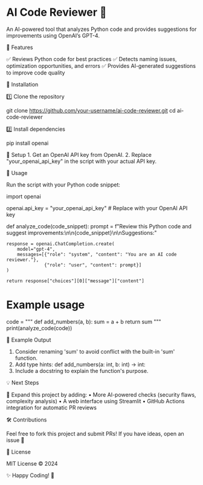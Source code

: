 # AI Code Reviewer 🤖

An AI-powered tool that analyzes Python code and provides suggestions for improvements using OpenAI’s GPT-4.

🚀 Features

✅ Reviews Python code for best practices
✅ Detects naming issues, optimization opportunities, and errors
✅ Provides AI-generated suggestions to improve code quality

📌 Installation

1️⃣ Clone the repository

git clone https://github.com/your-username/ai-code-reviewer.git
cd ai-code-reviewer

2️⃣ Install dependencies

pip install openai

🔑 Setup
	1.	Get an OpenAI API key from OpenAI.
	2.	Replace "your_openai_api_key" in the script with your actual API key.

📝 Usage

Run the script with your Python code snippet:

import openai

openai.api_key = "your_openai_api_key"  # Replace with your OpenAI API key

def analyze_code(code_snippet):
    prompt = f"Review this Python code and suggest improvements:\n\n{code_snippet}\n\nSuggestions:"
    
    response = openai.ChatCompletion.create(
        model="gpt-4",
        messages=[{"role": "system", "content": "You are an AI code reviewer."},
                  {"role": "user", "content": prompt}]
    )
    
    return response["choices"][0]["message"]["content"]

# Example usage
code = """
def add_numbers(a, b):
    sum = a + b
    return sum
"""
print(analyze_code(code))

🎯 Example Output

1. Consider renaming 'sum' to avoid conflict with the built-in 'sum' function.
2. Add type hints: def add_numbers(a: int, b: int) -> int:
3. Include a docstring to explain the function's purpose.

💡 Next Steps

🚀 Expand this project by adding:
	•	More AI-powered checks (security flaws, complexity analysis)
	•	A web interface using Streamlit
	•	GitHub Actions integration for automatic PR reviews

🛠️ Contributions

Feel free to fork this project and submit PRs!
If you have ideas, open an issue 🚀

📜 License

MIT License © 2024

✨ Happy Coding! 🚀
